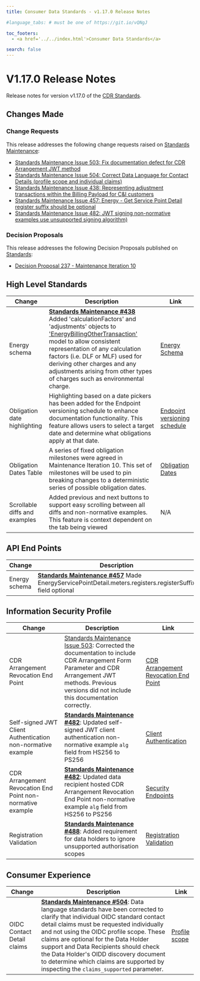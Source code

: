 ```yaml
---
title: Consumer Data Standards - v1.17.0 Release Notes

#language_tabs: # must be one of https://git.io/vQNgJ

toc_footers:
  - <a href='../../index.html'>Consumer Data Standards</a>

search: false
---
```


# V1.17.0 Release Notes
Release notes for version v1.17.0 of the [CDR Standards](../../index.html).

## Changes Made
### Change Requests

This release addresses the following change requests raised on [Standards Maintenance](https://github.com/ConsumerDataStandardsAustralia/standards-maintenance/issues):

- [Standards Maintenance Issue 503: Fix documentation defect for CDR Arrangement JWT method](https://github.com/ConsumerDataStandardsAustralia/standards-maintenance/issues/503)
- [Standards Maintenance Issue 504: Correct Data Language for Contact Details (profile scope and individual claims)](https://github.com/ConsumerDataStandardsAustralia/standards-maintenance/issues/504)
- [Standards Maintenance Issue 438: Representing adjustment transactions within the Billing Payload for C&I customers](https://github.com/ConsumerDataStandardsAustralia/standards-maintenance/issues/438)
- [Standards Maintenance Issue 457: Energy - Get Service Point Detail register suffix should be optional](https://github.com/ConsumerDataStandardsAustralia/standards-maintenance/issues/457)
- [Standards Maintenance Issue 482: JWT signing non-normative examples use unsupported signing algorithm)](https://github.com/ConsumerDataStandardsAustralia/standards-maintenance/issues/482)

### Decision Proposals

This release addresses the following Decision Proposals published on [Standards](https://github.com/ConsumerDataStandardsAustralia/standards/issues):

- [Decision Proposal 237 - Maintenance Iteration 10](https://github.com/ConsumerDataStandardsAustralia/standards/issues/237)


## High Level Standards

|Change|Description|Link|
|------|-----------|----|
| Energy schema | [**Standards Maintenance #438**](https://github.com/ConsumerDataStandardsAustralia/standards-maintenance/issues/438) Added 'calculationFactors' and 'adjustments' objects to ['EnergyBillingOtherTransaction'](../../#tocSenergybillingothertransaction) model to allow consistent representation of any calculation factors (i.e. DLF or MLF) used for deriving other charges and any adjustments arising from other types of charges such as environmental charge. | [Energy Schema](../../#energy-apis) |
| Obligation date highlighting | Highlighting based on a date pickers has been added for the Endpoint versioning schedule to enhance documentation functionality. This feature allows users to select a target date and determine what obligations apply at that date. | [Endpoint versioning schedule](../../includes/endpoint-version-schedule/)
| Obligation Dates Table | A series of fixed obligation milestones were agreed in Maintenance Iteration 10. This set of milestones will be used to pin breaking changes to a deterministic series of possible obligation dates. | [Obligation Dates]() |
| Scrollable diffs and examples | Added previous and next buttons to support easy scrolling between all diffs and non-normative examples. This feature is context dependent on the tab being viewed | N/A |

## API End Points

|Change|Description|Link|
|------|-----------|----|
| Energy schema | [**Standards Maintenance #457**](https://github.com/ConsumerDataStandardsAustralia/standards-maintenance/issues/457) Made EnergyServicePointDetail.meters.registers.registerSuffix field optional | [Energy Schema](../../#energy-apis) |

## Information Security Profile

|Change|Description|Link|
|------|-----------|----|
| CDR Arrangement Revocation End Point | [Standards Maintenance Issue 503](https://github.com/ConsumerDataStandardsAustralia/standards-maintenance/issues/503): Corrected the documentation to include CDR Arrangement Form Parameter and CDR Arrangement JWT methods. Previous versions did not include this documentation correctly. | [CDR Arrangement Revocation End Point](../../#cdr-arrangement-revocation-end-point)
| Self-signed JWT Client Authentication non-normative example | [**Standards Maintenance #482**](https://github.com/ConsumerDataStandardsAustralia/standards-maintenance/issues/482): Updated self-signed JWT client authentication non-normative example `alg` field from HS256 to PS256 | [Client Authentication](../../index.html#client-authentication) |
| CDR Arrangement Revocation End Point non-normative example | [**Standards Maintenance #482**](https://github.com/ConsumerDataStandardsAustralia/standards-maintenance/issues/482): Updated data recipient hosted CDR Arrangement Revocation End Point non-normative example `alg` field from HS256 to PS256 | [Security Endpoints](../../index.html#security-endpoints) |
| Registration Validation | [**Standards Maintenance #488**](https://github.com/ConsumerDataStandardsAustralia/standards-maintenance/issues/488): Added requirement for data holders to ignore unsupported authorisation scopes | [Registration Validation](../../index.html#registration-validation) |

## Consumer Experience

|Change|Description|Link|
|------|-----------|----|
| OIDC Contact Detail claims | [**Standards Maintenance #504**](https://github.com/ConsumerDataStandardsAustralia/standards-maintenance/issues/504): Data language standards have been corrected to clarify that individual OIDC standard contact detail claims must be requested individually and not using the OIDC profile scope. These claims are optional for the Data Holder support and Data Recipients should check the Data Holder's OIDD discovery document to determine which claims are supported by inspecting the `claims_supported` parameter. | [Profile scope](../../#profile-scope) |
